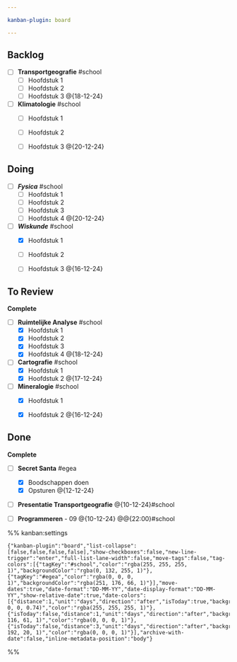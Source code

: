```yaml
---

kanban-plugin: board

---
```


## Backlog

- [ ] **Transportgeografie** #school 
	- [ ] Hoofdstuk 1
	- [ ] Hoofdstuk 2
	- [ ] Hoofdstuk 3 @{18-12-24}
- [ ] **Klimatologie** #school 
	- [ ] Hoofdstuk 1
	- [ ] Hoofdstuk 2
	- [ ] Hoofdstuk 3 @{20-12-24}


## Doing

- [ ] ***Fysica*** #school
	- [ ] Hoofdstuk 1
	- [ ] Hoofdstuk 2
	- [ ] Hoofdstuk 3
	- [ ] Hoofdstuk 4 @{20-12-24}
- [ ] ***Wiskunde*** #school
	- [x] Hoofdstuk 1
	- [ ] Hoofdstuk 2
	- [ ] Hoofdstuk 3 @{16-12-24}


## To Review

**Complete**
- [ ] **Ruimtelijke Analyse** #school
	- [x] Hoofdstuk 1
	- [x] Hoofdstuk 2
	- [x] Hoofdstuk 3
	- [x] Hoofdstuk 4 @{18-12-24}
- [ ] **Cartografie** #school
	- [x] Hoofdstuk 1
	- [x] Hoofdstuk 2 @{17-12-24}
- [ ] **Mineralogie** #school
	- [x] Hoofdstuk 1
	- [x] Hoofdstuk 2 @{16-12-24}


## Done

**Complete**
- [ ] **Secret Santa** #egea
	- [x] Boodschappen doen
	- [x] Opsturen 
	@{12-12-24}
- [ ] **Presentatie Transportgeografie** @{10-12-24}#school
- [ ] **Programmeren** - 09 
	@{10-12-24} @@{22:00}#school




%% kanban:settings
```
{"kanban-plugin":"board","list-collapse":[false,false,false,false],"show-checkboxes":false,"new-line-trigger":"enter","full-list-lane-width":false,"move-tags":false,"tag-colors":[{"tagKey":"#school","color":"rgba(255, 255, 255, 1)","backgroundColor":"rgba(0, 132, 255, 1)"},{"tagKey":"#egea","color":"rgba(0, 0, 0, 1)","backgroundColor":"rgba(251, 176, 66, 1)"}],"move-dates":true,"date-format":"DD-MM-YY","date-display-format":"DD-MM-YY","show-relative-date":true,"date-colors":[{"distance":1,"unit":"days","direction":"after","isToday":true,"backgroundColor":"rgba(255, 0, 0, 0.74)","color":"rgba(255, 255, 255, 1)"},{"isToday":false,"distance":1,"unit":"days","direction":"after","backgroundColor":"rgba(255, 116, 61, 1)","color":"rgba(0, 0, 0, 1)"},{"isToday":false,"distance":3,"unit":"days","direction":"after","backgroundColor":"rgba(222, 192, 20, 1)","color":"rgba(0, 0, 0, 1)"}],"archive-with-date":false,"inline-metadata-position":"body"}
```
%%